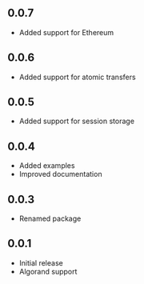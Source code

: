 ## 0.0.7

* Added support for Ethereum

## 0.0.6

* Added support for atomic transfers

## 0.0.5

* Added support for session storage

## 0.0.4

* Added examples
* Improved documentation

## 0.0.3

* Renamed package

## 0.0.1

* Initial release
* Algorand support
